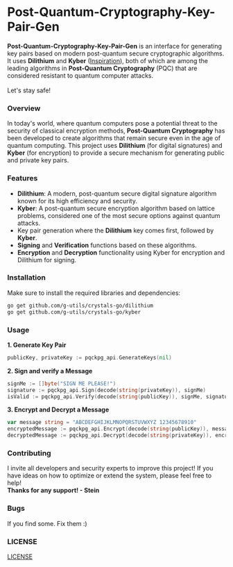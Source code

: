 # Post-Quantum-Cryptography-Key-Pair-Gen

**Post-Quantum-Cryptography-Key-Pair-Gen** is an interface for generating key pairs based on modern post-quantum secure cryptographic algorithms. It uses **Dilithium** and **Kyber** ([Inspiration](https://github.com/g-utils/crystals-go)), both of which are among the leading algorithms in **Post-Quantum Cryptography** (PQC) that are considered resistant to quantum computer attacks.
<br>
<br>
Let's stay safe!

### Overview

In today's world, where quantum computers pose a potential threat to the security of classical encryption methods, **Post-Quantum Cryptography** has been developed to create algorithms that remain secure even in the age of quantum computing. This project uses **Dilithium** (for digital signatures) and **Kyber** (for encryption) to provide a secure mechanism for generating public and private key pairs.

### Features

- **Dilithium**: A modern, post-quantum secure digital signature algorithm known for its high efficiency and security.
- **Kyber**: A post-quantum secure encryption algorithm based on lattice problems, considered one of the most secure options against quantum attacks.
- Key pair generation where the **Dilithium** key comes first, followed by **Kyber**.
- **Signing** and **Verification** functions based on these algorithms.
- **Encryption** and **Decryption** functionality using Kyber for encryption and Dilithium for signing.

### Installation

Make sure to install the required libraries and dependencies:

```bash
go get github.com/g-utils/crystals-go/dilithium
go get github.com/g-utils/crystals-go/kyber
```

### Usage

**1. Generate Key Pair**
```go 
publicKey, privateKey := pqckpg_api.GenerateKeys(nil)
```

**2. Sign and verify a Message**
```go 
signMe := []byte("SIGN ME PLEASE!")
signature := pqckpg_api.Sign(decode(string(privateKey)), signMe)
isValid := pqckpg_api.Verify(decode(string(publicKey)), signMe, signature)
```

**3. Encrypt and Decrypt a Message**
```go 
var message string = "ABCDEFGHIJKLMNOPQRSTUVWXYZ 12345678910"
encryptedMessage := pqckpg_api.Encrypt(decode(string(publicKey)), message)
decryptedMessage := pqckpg_api.Decrypt(decode(string(privateKey)), encryptedMessage)
```

### Contributing
I invite all developers and security experts to improve this project! If you have ideas on how to optimize or extend the system, please feel free to help!
<br>**Thanks for any support! - Stein**

### Bugs
If you find some. Fix them :)

### LICENSE
[LICENSE](./LICENSE)